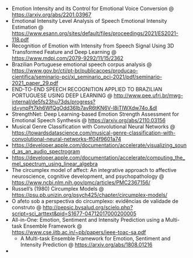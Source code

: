 - Emotion Intensity and its Control for Emotional Voice Conversion @ https://arxiv.org/abs/2201.03967
- Emotional Intensity Level Analysis of Speech Emotional Intensity Estimation @ https://www.esann.org/sites/default/files/proceedings/2021/ES2021-118.pdf
- Recognition of Emotion with Intensity from Speech Signal Using 3D Transformed Feature and Deep Learning @ https://www.mdpi.com/2079-9292/11/15/2362
- Brazilian Portuguese emotional speech corpus analysis @ https://www.gov.br/cti/pt-br/publicacoes/producao-cientifica/seminario-pci/xi_seminario_pci-2021/pdf/seminario-2021_paper_29.pdf
- END-TO-END SPEECH RECOGNITION APPLIED TO BRAZILIAN
PORTUGUESE USING DEEP LEARNING @ http://www.pee.ufrj.br/mwg-internal/de5fs23hu73ds/progress?id=ynpPt7kh6WfQgOdd36Ib7avR6tKN6V-l8iTIWXdw74o,&dl
- StrengthNet: Deep Learning-based Emotion Strength Assessment for Emotional Speech Synthesis @ https://arxiv.org/abs/2110.03156
- Musical Genre Classification with Convolutional Neural Networks @ https://towardsdatascience.com/musical-genre-classification-with-convolutional-neural-networks-ff04f9601a74
- https://developer.apple.com/documentation/accelerate/visualizing_sound_as_an_audio_spectrogram
- https://developer.apple.com/documentation/accelerate/computing_the_mel_spectrum_using_linear_algebra
- The circumplex model of affect: An integrative approach to affective neuroscience, cognitive development, and psychopathology @ https://www.ncbi.nlm.nih.gov/pmc/articles/PMC2367156/
- Russell’s (1980) Circumplex Models @ https://psu.pb.unizin.org/psych425/chapter/circumplex-models/
- O afeto sob a perspectiva do circumplexo: evidências de validade de construto @ http://pepsic.bvsalud.org/scielo.php?script=sci_arttext&pid=S1677-04712017000200005
- All-in-One: Emotion, Sentiment and Intensity Prediction using a Multi-task Ensemble Framework @ https://www.cse.iitb.ac.in/~pb/papers/ieee-toac-sa.pdf
	- A Multi-task Ensemble Framework for Emotion, Sentiment and Intensity Prediction @ https://arxiv.org/abs/1808.01216
- 

